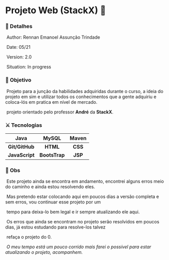 # Projeto Web (StackX) :small_red_triangle_down:



### :page_facing_up: ​Detalhes 

​		Author: Rennan Emanoel Assunção Trindade

​		Date: 05/21

​		Version: 2.0

​		Situation: In progress

### :thought_balloon: ​Objetivo

​		Projeto para a junção da habilidades adquiridas durante o curso, a ideia do projeto em sim e utilizar todos os conhecimentos 		que a gente adquiriu e coloca-lós em pratica em nível de mercado.

​		projeto orientado pelo professor **André** da **StackX**.

### :crossed_swords: Tecnologias		

|      Java      |     MySQL     |  Maven  |
| :------------: | :-----------: | :-----: |
| **Git/GitHub** |   **HTML**    | **CSS** |
| **JavaScript** | **BootsTrap** | **JSP** |



### :beginner: ​Obs 

​		Este projeto ainda se encontra em andamento, encontrei alguns erros meio do caminho e ainda estou resolvendo eles.

​		Mas pretendo estar colocando aqui em poucos dias a versão completa e sem erros, vou continuar esse projeto por um   	

​		tempo para deixa-lo bem legal e ir sempre atualizando ele aqui.

​        Os erros que ainda se encontram no projeto serão resolvidos em poucos dias, já estou estudando para resolve-los talvez    

​    	refaça o projeto do 0.

​		*O meu tempo está um pouco corrido mais farei o possível para estar atualizando o projeto, acompanhem.*

